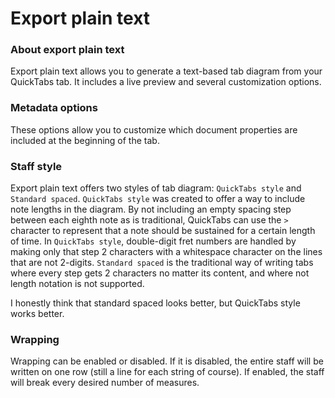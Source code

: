 # Export plain text

### About export plain text

Export plain text allows you to generate a text-based tab diagram from your QuickTabs tab. It includes a live preview and several customization options.

### Metadata options

These options allow you to customize which document properties are included at the beginning of the tab.

### Staff style

Export plain text offers two styles of tab diagram: `QuickTabs style` and `Standard spaced`. `QuickTabs style` was created to offer a way to include note lengths in the diagram. By not including an empty spacing step between each eighth note as is traditional, QuickTabs can use the `>` character to represent that a note should be sustained for a certain length of time. In `QuickTabs style`, double-digit fret numbers are handled by making only that step 2 characters with a whitespace character on the lines that are not 2-digits. `Standard spaced` is the traditional way of writing tabs where every step gets 2 characters no matter its content, and where not length notation is not supported.

I honestly think that standard spaced looks better, but QuickTabs style works better.

### Wrapping

Wrapping can be enabled or disabled. If it is disabled, the entire staff will be written on one row (still a line for each string of course). If enabled, the staff will break every desired number of measures.